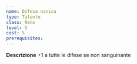 ```yaml
---
name: Difesa nanica
type: Talento
class: Nano
level: 5
cost: 5
prerequisites: 
---
```


**Descrizione**
+1 a tutte le difese se non sanguinante